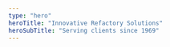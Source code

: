 ```yaml
---
type: "hero"
heroTitle: "Innovative Refactory Solutions"
heroSubTitle: "Serving clients since 1969"
---
```

